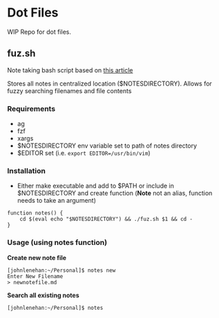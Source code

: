 # Dot Files

WIP Repo for dot files.

## fuz.sh

Note taking bash script based on [this article](https://medium.com/adorableio/simple-note-taking-with-fzf-and-vim-2a647a39cfa)

Stores all notes in centralized location ($NOTESDIRECTORY).  Allows for fuzzy searching filenames and file contents

### Requirements

 - ag
 - fzf
 - xargs 
 - $NOTESDIRECTORY env variable set to path of notes directory
 - $EDITOR set (i.e. `export EDITOR=/usr/bin/vim`)

### Installation

 - Either make executable and add to $PATH or include in $NOTESDIRECTORY and
   create function (**Note** not an alias, function needs to take an argument)

```
function notes() {
    cd $(eval echo "$NOTESDIRECTORY") && ./fuz.sh $1 && cd -
}
```

### Usage (using notes function)

**Create new note file**
```
[johnlenehan:~/Personal]$ notes new
Enter New Filename
> newnotefile.md
```
**Search all existing notes**
```
[johnlenehan:~/Personal]$ notes 
```

